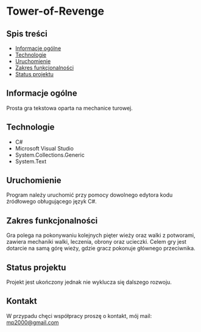 # Tower-of-Revenge
## Spis treści
* [Informacje ogólne](#Informacje-ogólne)
* [Technologie](#Technologie)
* [Uruchomienie](#Uruchomienie)
* [Zakres funkcjonalności](#Zakres-funkcjonalności)
* [Status projektu](#Status-projektu)
## Informacje ogólne
Prosta gra tekstowa oparta na mechanice turowej.
## Technologie
* C#
* Microsoft Visual Studio
* System.Collections.Generic
* System.Text
## Uruchomienie
Program należy uruchomić przy pomocy dowolnego edytora kodu źródłowego obługującego język C#.
## Zakres funkcjonalności
Gra polega na pokonywaniu kolejnych pięter wieży oraz walki z potworami, zawiera mechaniki walki, leczenia, obrony oraz ucieczki. Celem gry jest dotarcie na samą górę wieży, gdzie gracz pokonuje głównego przeciwnika.
## Status projektu
Projekt jest ukończony jednak nie wyklucza się dalszego rozwoju.
## Kontakt
W przypadu chęci współpracy proszę o kontakt, mój mail: mp2000@gmail.com
